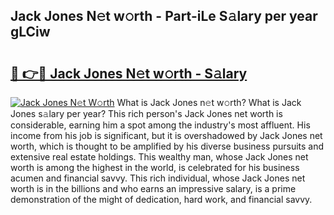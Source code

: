 ## Jack Jones N𝚎t w𝚘rth - Part-iLe S𝚊lary per year gLCiw

# <h2><a href="http://gc52e6o.nevu.top/?p=Jack+Jones">🔗 👉🔴 Jack Jones N𝚎t w𝚘rth - S𝚊lary</a></h2>

[![Jack Jones N𝚎t W𝚘rth](https://i.imgur.com/Oavwk0R.jpeg)](http://gc52e6o.nevu.top/?p=Jack+Jones)
What is Jack Jones n𝚎t w𝚘rth? What is Jack Jones s𝚊lary per year?
This rich person's Jack Jones net worth is considerable, earning him a spot among the industry's most affluent. His income from his job is significant, but it is overshadowed by Jack Jones net worth, which is thought to be amplified by his diverse business pursuits and extensive real estate holdings. This wealthy man, whose Jack Jones net worth is among the highest in the world, is celebrated for his business acumen and financial savvy. This rich individual, whose Jack Jones net worth is in the billions and who earns an impressive salary, is a prime demonstration of the might of dedication, hard work, and financial savvy.
